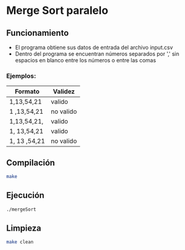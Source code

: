 # Merge Sort paralelo

## Funcionamiento

* El programa obtiene sus datos de entrada del archivo input.csv
* Dentro del programa se encuentran números separados por ',' sin espacios en blanco entre los números o entre las comas

### Ejemplos:
| Formato      | Validez   |
|--------------|-----------|
| 1,13,54,21   | valido    |
| 1 ,13,54,21  | no valido |
| 1,13,54,21,  | valido    |
| 1, 13,54,21  | valido    |
| 1, 13 ,54,21 | no valido |

## Compilación

```bash
make

```

## Ejecución

```bash
./mergeSort
```

## Limpieza
```bash
make clean
```

